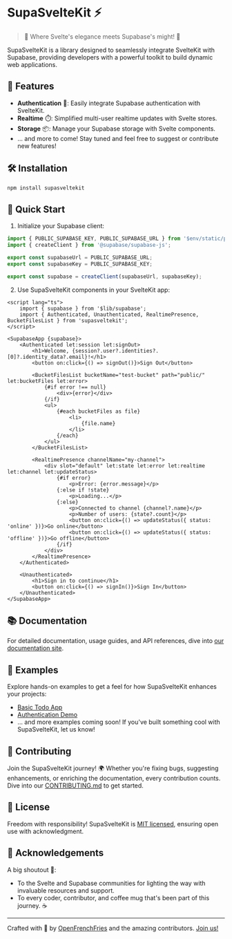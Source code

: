 # SupaSvelteKit ⚡

> 🌟 Where Svelte's elegance meets Supabase's might! 🌟

SupaSvelteKit is a library designed to seamlessly integrate SvelteKit with Supabase, providing developers with a powerful toolkit to build dynamic web applications.

## 🎉 Features

- **Authentication** 🔐: Easily integrate Supabase authentication with SvelteKit.
- **Realtime** ⏱️: Simplified multi-user realtime updates with Svelte stores.
- **Storage** 📦: Manage your Supabase storage with Svelte components.
- ... and more to come! Stay tuned and feel free to suggest or contribute new features!

## 🛠 Installation

```bash
npm install supasveltekit
```

## 🚀 Quick Start

1. Initialize your Supabase client:

```ts
import { PUBLIC_SUPABASE_KEY, PUBLIC_SUPABASE_URL } from '$env/static/public';
import { createClient } from '@supabase/supabase-js';

export const supabaseUrl = PUBLIC_SUPABASE_URL;
export const supabaseKey = PUBLIC_SUPABASE_KEY;

export const supabase = createClient(supabaseUrl, supabaseKey);
```

2. Use SupaSvelteKit components in your SvelteKit app:

```svelte
<script lang="ts">
	import { supabase } from '$lib/supabase';
	import { Authenticated, Unauthenticated, RealtimePresence, BucketFilesList } from 'supasveltekit';
</script>

<SupabaseApp {supabase}>
	<Authenticated let:session let:signOut>
		<h1>Welcome, {session?.user?.identities?.[0]?.identity_data?.email}!</h1>
		<button on:click={() => signOut()}>Sign Out</button>

		<BucketFilesList bucketName="test-bucket" path="public/" let:bucketFiles let:error>
			{#if error !== null}
				<div>{error}</div>
			{/if}
			<ul>
				{#each bucketFiles as file}
					<li>
						{file.name}
					</li>
				{/each}
			</ul>
		</BucketFilesList>

		<RealtimePresence channelName="my-channel">
			<div slot="default" let:state let:error let:realtime let:channel let:updateStatus>
				{#if error}
					<p>Error: {error.message}</p>
				{:else if !state}
					<p>Loading...</p>
				{:else}
					<p>Connected to channel {channel?.name}</p>
					<p>Number of users: {state?.count}</p>
					<button on:click={() => updateStatus({ status: 'online' })}>Go online</button>
					<button on:click={() => updateStatus({ status: 'offline' })}>Go offline</button>
				{/if}
			</div>
		</RealtimePresence>
	</Authenticated>

	<Unauthenticated>
		<h1>Sign in to continue</h1>
		<button on:click={() => signIn()}>Sign In</button>
	</Unauthenticated>
</SupabaseApp>
```

## 📚 Documentation

For detailed documentation, usage guides, and API references, dive into [our documentation site](http://SupaSvelteKit.openfrenchfries.com/).

## 📖 Examples

Explore hands-on examples to get a feel for how SupaSvelteKit enhances your projects:

- [Basic Todo App](https://github.com/orgs/OpenFrenchFries/repositories)
- [Authentication Demo](https://github.com/orgs/OpenFrenchFries/repositories)
- ... and more examples coming soon! If you've built something cool with SupaSvelteKit, let us know!

## 💪 Contributing

Join the SupaSvelteKit journey! 🌍 Whether you're fixing bugs, suggesting enhancements, or enriching the documentation, every contribution counts. Dive into our [CONTRIBUTING.md](.github/CONTRIBUTING.md) to get started.

## 📜 License

Freedom with responsibility! SupaSvelteKit is [MIT licensed](LICENSE), ensuring open use with acknowledgment.

## 🙌 Acknowledgements

A big shoutout 📣:

- To the Svelte and Supabase communities for lighting the way with invaluable resources and support.
- To every coder, contributor, and coffee mug that's been part of this journey. ☕

---

Crafted with 🧡 by [OpenFrenchFries](https://github.com/OpenFrenchFries) and the amazing contributors. [Join us!](.github/CONTRIBUTING.md)
